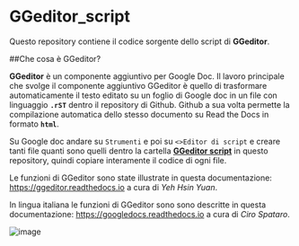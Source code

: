 # GGeditor_script

Questo repository contiene il codice sorgente dello script di **GGeditor**.

##Che cosa è GGeditor?

**GGeditor** è un componente aggiuntivo per Google Doc. Il lavoro principale che svolge il componente aggiuntivo GGeditor è quello di trasformare automaticamente il testo editato su un foglio di Google doc in un file con linguaggio **``.rST``** dentro il repository di Github. Github a sua volta permette la compilazione automatica dello stesso documento su Read the Docs in formato **``html``**. 

Su Google doc andare su ``Strumenti`` e poi su ``<>Editor di script`` e creare tanti file quanti sono quelli dentro la cartella [**GGeditor script**](https://github.com/cirospat/GGeditor_script/tree/master/GGeditor%20script) in questo repository, quindi copiare interamente il codice di ogni file.

Le funzioni di GGeditor sono state illustrate in questa documentazione: https://ggeditor.readthedocs.io a cura di *Yeh Hsin Yuan*.

In lingua italiana le funzioni di GGeditor sono sono descritte in questa documentazione: https://googledocs.readthedocs.io a cura di *Ciro Spataro*.

![image](https://ggeditor.readthedocs.io/en/latest/_images/index_1.png)
